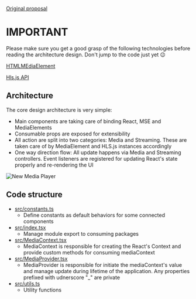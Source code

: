 
[Original proposal](https://axon.quip.com/ex6ZAuj1LBEg)

# IMPORTANT

Please make sure you get a good grasp of the following technologies before reading the architecture design. Don't jump to the code just yet 😉

[HTMLMEdiaElement](https://developer.mozilla.org/en-US/docs/Web/API/HTMLMediaElement)

[Hls.js API](https://github.com/video-dev/hls.js/blob/master/docs/API.md)

## Architecture

The core design architecture is very simple:

   - Main components are taking care of binding React, MSE and MediaElements
   - Consumable props are exposed for extensibility
   - All action are split into two categories: Media and Streaming. These are taken care of by MediaElement and HLS.js instances accordingly
   - One way direction flow: All update happens via Media and Streaming controllers. Event listeners are registered for updating React's state properly and re-rendering the UI

![New Media Player](https://user-images.githubusercontent.com/17794897/82113607-8f5c7d00-9781-11ea-9a33-23fdc01ab6d2.png)

## Code structure

  - [src/constants.ts]
    - Define constants as default behaviors for some connected components
  - [src/index.tsx]
    - Manage module export to consuming packages
  - [src/MediaContext.tsx]
    - MediaContext is responsible for creating the React's Context and provide custom methods for consuming mediaContext
  - [src/MediaProvider.tsx]
    - MediaProvider is responsible for initiate the mediaContext's value and manage update during lifetime of the application. Any properties prefixed with udnerscore "_" are private
  - [src/utils.ts]
    - Utility functions


[src/utils.ts]: ../src/utils.ts
[src/MediaProvider.tsx]: ../src/MediaProvider.tsx
[src/MediaContext.tsx]: ../src/MediaContext.tsx
[src/constants.ts]: ../src/constants.ts
[src/index.tsx]: ../src/index.tsx
